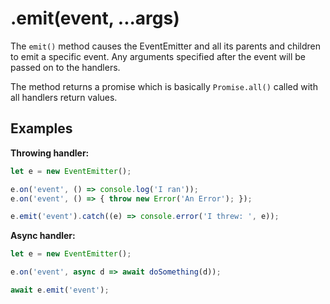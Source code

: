 # .emit(event, ...args)
The `emit()` method causes the EventEmitter and all its parents and children to emit a specific event.
Any arguments specified after the event will be passed on to the handlers.

The method returns a promise which is basically `Promise.all()` called with all handlers return values.

## Examples
**Throwing handler:**

```js
let e = new EventEmitter();

e.on('event', () => console.log('I ran'));
e.on('event', () => { throw new Error('An Error'); });

e.emit('event').catch((e) => console.error('I threw: ', e));
```

**Async handler:**

```js
let e = new EventEmitter();

e.on('event', async d => await doSomething(d));

await e.emit('event');
```

